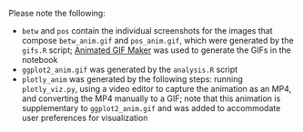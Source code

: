 Please note the following:
- `betw` and `pos` contain the individual screenshots for the images that compose `betw_anim.gif` and `pos_anim.gif`, which were generated by the `gifs.R` script; [Animated GIF Maker](https://ezgif.com/maker) was used to generate the GIFs in the notebook
- `ggplot2_anim.gif` was generated by the `analysis.R` script
- `plotly_anim` was generated by the following steps: running `plotly_viz.py`, using a video editor to capture the animation as an MP4, and converting the MP4 manually to a GIF; note that this animation is supplementary to `ggplot2_anim.gif` and was added to accommodate user preferences for visualization
